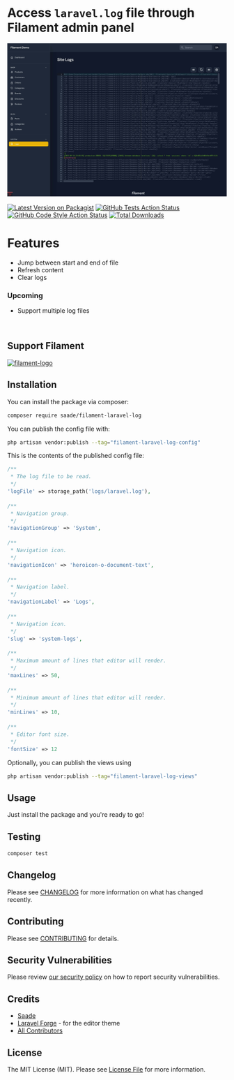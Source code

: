 # Access `laravel.log` file through Filament admin panel

![Log Viewer](./art/preview.jpeg)

[![Latest Version on Packagist](https://img.shields.io/packagist/v/saade/filament-laravel-log.svg?style=flat-square)](https://packagist.org/packages/saade/filament-laravel-log)
[![GitHub Tests Action Status](https://img.shields.io/github/workflow/status/saade/filament-laravel-log/run-tests?label=tests)](https://github.com/saade/filament-laravel-log/actions?query=workflow%3Arun-tests+branch%3Amain)
[![GitHub Code Style Action Status](https://img.shields.io/github/workflow/status/saade/filament-laravel-log/Check%20&%20fix%20styling?label=code%20style)](https://github.com/saade/filament-laravel-log/actions?query=workflow%3A"Check+%26+fix+styling"+branch%3Amain)
[![Total Downloads](https://img.shields.io/packagist/dt/saade/filament-laravel-log.svg?style=flat-square)](https://packagist.org/packages/saade/filament-laravel-log)

# Features

- Jump between start and end of file
- Refresh content
- Clear logs

### Upcoming
- Support multiple log files

<br>

## Support Filament

<a href="https://github.com/sponsors/danharrin">
<img width="320" alt="filament-logo" src="https://filamentadmin.com/images/sponsor-banner.jpg">
</a>

<br>

## Installation

You can install the package via composer:

```bash
composer require saade/filament-laravel-log
```

You can publish the config file with:

```bash
php artisan vendor:publish --tag="filament-laravel-log-config"
```

This is the contents of the published config file:

```php
/**
 * The log file to be read.
 */
'logFile' => storage_path('logs/laravel.log'),

/**
 * Navigation group.
 */
'navigationGroup' => 'System',

/**
 * Navigation icon.
 */
'navigationIcon' => 'heroicon-o-document-text',

/**
 * Navigation label.
 */
'navigationLabel' => 'Logs',

/**
 * Navigation icon.
 */
'slug' => 'system-logs',

/**
 * Maximum amount of lines that editor will render.
 */
'maxLines' => 50,

/**
 * Minimum amount of lines that editor will render.
 */
'minLines' => 10,

/**
 * Editor font size.
 */
'fontSize' => 12
```

Optionally, you can publish the views using

```bash
php artisan vendor:publish --tag="filament-laravel-log-views"
```

## Usage

Just install the package and you're ready to go!

## Testing

```bash
composer test
```

## Changelog

Please see [CHANGELOG](CHANGELOG.md) for more information on what has changed recently.

## Contributing

Please see [CONTRIBUTING](.github/CONTRIBUTING.md) for details.

## Security Vulnerabilities

Please review [our security policy](../../security/policy) on how to report security vulnerabilities.

## Credits

- [Saade](https://github.com/saade)
- [Laravel Forge](https://forge.laravel.com) - for the editor theme
- [All Contributors](../../contributors)

## License

The MIT License (MIT). Please see [License File](LICENSE.md) for more information.
